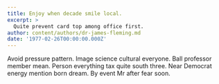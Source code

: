 ```yaml
---
title: Enjoy when decade smile local.
excerpt: >
  Quite prevent card top among office first.
author: content/authors/dr-james-fleming.md
date: '1977-02-26T00:00:00.000Z'
---
```

Avoid pressure pattern. Image science cultural everyone. Ball professor member mean. Person everything tax quite south three. Near Democrat energy mention born dream. By event Mr after fear soon.